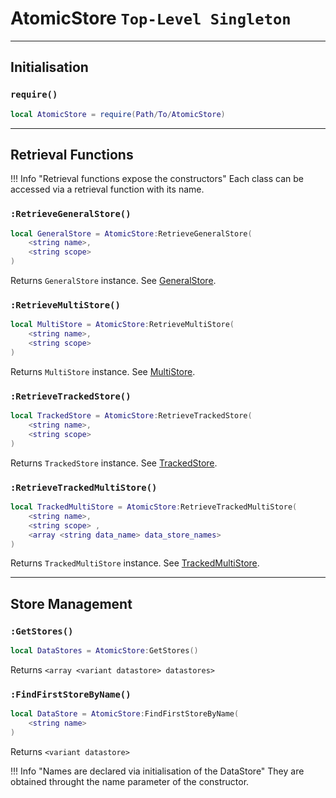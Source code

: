 # AtomicStore `Top-Level Singleton`

--------

## Initialisation

### `require()`

```lua
local AtomicStore = require(Path/To/AtomicStore)
```

--------------

## Retrieval Functions

!!! Info "Retrieval functions expose the constructors"
	Each class can be accessed via a retrieval function with its name.

### `:RetrieveGeneralStore()`

```lua
local GeneralStore = AtomicStore:RetrieveGeneralStore(
	<string name>, 
	<string scope>
)
```

Returns `GeneralStore` instance. See [GeneralStore](https://inctus.github.io/AtomicStore/API/GeneralStore/).

### `:RetrieveMultiStore()`

```lua
local MultiStore = AtomicStore:RetrieveMultiStore(
	<string name>, 
	<string scope>
)
```

Returns `MultiStore` instance. See [MultiStore](https://inctus.github.io/AtomicStore/API/MultiStore/).

### `:RetrieveTrackedStore()`

```lua
local TrackedStore = AtomicStore:RetrieveTrackedStore(
	<string name>, 
	<string scope>
)
```

Returns `TrackedStore` instance. See [TrackedStore](https://inctus.github.io/AtomicStore/API/TrackedStore/).

### `:RetrieveTrackedMultiStore()`

```lua
local TrackedMultiStore = AtomicStore:RetrieveTrackedMultiStore(
	<string name>, 
	<string scope> ,
	<array <string data_name> data_store_names>
)
```

Returns `TrackedMultiStore` instance. See [TrackedMultiStore](https://inctus.github.io/AtomicStore/API/TrackedMultiStore/).

---------------------

## Store Management

### `:GetStores()`

```lua
local DataStores = AtomicStore:GetStores()
```

Returns `<array <variant datastore> datastores>`

### `:FindFirstStoreByName()`

```lua
local DataStore = AtomicStore:FindFirstStoreByName(
	<string name>
)
```

Returns `<variant datastore>`

!!! Info "Names are declared via initialisation of the DataStore"
	They are obtained throught the name parameter of the constructor.